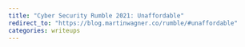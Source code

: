 ```yaml
---
title: "Cyber Security Rumble 2021: Unaffordable"
redirect_to: "https://blog.martinwagner.co/rumble/#unaffordable"
categories: writeups
---
```


